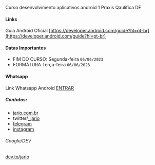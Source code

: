 Curso desenvolvimento aplicativos android 1 Praxis Qaulifica DF

#### Links 
Guia Android Oficial [https://developer.android.com/guide?hl=pt-br](https://developer.android.com/guide?hl=pt-br)


#### Datas Importantes
* FIM DO CURSO: Segunda-feira  `05/06/2023`
* FORMATURA Terça-feira `06/06/2023`

#### Whatsapp
Link Whatsapp Android  [ENTRAR ](https://chat.whatsapp.com/JYr1PDcwQ1T9prsEXaAXsW)


##### Contatos: 
* [jario.com.br](https://jario.com.br)
* twitter/[_jario](https://twitter.com/_jario)
* [telegram](https://t.me/jarioswami)
* [instagram](http://instagram.com/1.jario)

###### Google/DEV
[dev.to/jario](https://dev.to/jario)  
